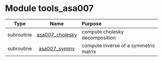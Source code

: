 # Module tools_asa007

| Type | Name | Purpose |
| :--: | :--: | :---------- |
| subroutine | [asa007_cholesky](https://github.com/benjaminmenetrier/bump/tree/master/src/tools_asa007.F90#L28) | compute cholesky decomposition |
| subroutine | [asa007_syminv](https://github.com/benjaminmenetrier/bump/tree/master/src/tools_asa007.F90#L96) | compute inverse of a symmetric matrix |
